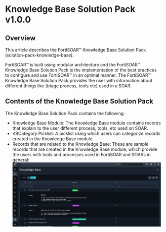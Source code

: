 # Knowledge Base Solution Pack v1.0.0

## Overview

This article describes the FortiSOAR™ Knowledge Base Solution Pack (solution-pack-knowledge-base). 

FortiSOAR™ is built using modular architecture and the FortiSOAR™ Knowledge Base Solution Pack is the implementation of the best practices to configure and use FortiSOAR™ in an optimal manner. The FortiSOAR™ Knowledge Base Solution Pack provides the user with information about different things like (triage process, tools etc) used in a SOAR.

## Contents of the Knowledge Base Solution Pack
The Knowledge Base Solution Pack contains the following:

- Knowledge Base Module: The Knowledge Base module contains records that explain to the user different process, tools, etc used on SOAR.
- KBCategory Picklist: A picklist using which users can categorize records created in the Knowledge Base module.
- Records that are related to the Knowledge Base: These are sample records that are created in the Knowledge Base module, which provide the users with tools and processes used in FortiSOAR and SOARs in general:  
  ![Sample Knowledge Base records](media/KBSampleRecords.png)

